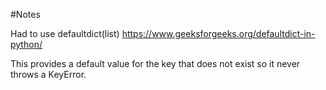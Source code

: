 #Notes

Had to use defaultdict(list)
https://www.geeksforgeeks.org/defaultdict-in-python/

This provides a default value for the key that does not exist so it never throws a KeyError.
